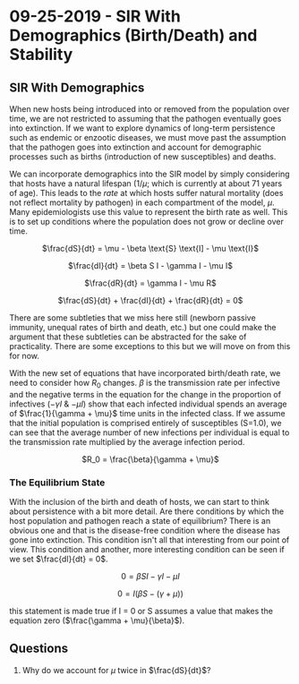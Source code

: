 # 09-25-2019 - SIR With Demographics (Birth/Death) and Stability

## SIR With Demographics

When new hosts being introduced into or removed from the population over time, we are not restricted to assuming that the pathogen eventually goes into extinction. If we want to explore dynamics of long-term persistence such as endemic or enzootic diseases, we must move past the assumption that the pathogen goes into extinction and account for demographic processes such as births (introduction of new susceptibles) and deaths. 

We can incorporate demographics into the SIR model by simply considering that hosts have a natural lifespan ($1/\mu$; which is currently at about 71 years of age). This leads to the *rate* at which hosts suffer natural mortality (does not reflect mortality by pathogen) in each compartment of the model, $\mu$. Many epidemiologists use this value to represent the birth rate as well. This is to set up conditions where the population does not grow or decline over time.

<center>
  
$\frac{dS}{dt} = \mu - \beta \text{S} \text{I] - \mu \text{I}$

$\frac{dI}{dt} = \beta S I - \gamma I - \mu I$

$\frac{dR}{dt} = \gamma I - \mu R$

$\frac{dS}{dt} + \frac{dI}{dt} + \frac{dR}{dt} = 0$

</center>

There are some subtleties that we miss here still (newborn passive immunity, unequal rates of birth and death, etc.) but one could make the argument that these subtleties can be abstracted for the sake of practicality. There are some exceptions to this but we will move on from this for now. 

With the new set of equations that have incorporated birth/death rate, we need to consider how $R_0$ changes. $\beta$ is the transmission rate per infective and the negative terms in the equation for the change in the proportion of infectives ($-\gamma I$ & $-\mu I$) show that each infected individual spends an average of $\frac{1}{\gamma + \mu}$ time units in the infected class. If we assume that the initial population is comprised entirely of susceptibles (S=1.0), we can see that the average number of new infections per individual is equal to the transmission rate multiplied by the average infection period.

<center>

$R_0 = \frac{\beta}{\gamma + \mu}$

</center>

### The Equilibrium State

With the inclusion of the birth and death of hosts, we can start to think about persistence with a bit more detail. Are there conditions by which the host population and pathogen reach a state of equilibrium? There is an obvious one and that is the disease-free condition where the disease has gone into extinction. This condition isn't all that interesting from our point of view. This condition and another, more interesting condition can be seen if we set $\frac{dI}{dt} = 0$. 

<center>

$0 = \beta S I - \gamma I - \mu I$

$0 = I (\beta S - (\gamma + \mu))$

</center>

this statement is made true if I = 0 or S assumes a value that makes the equation zero ($\frac{\gamma + \mu}{\beta}$).


## Questions

1. Why do we account for $\mu$ twice in $\frac{dS}{dt}$?
